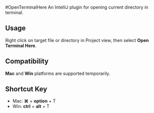 #OpenTerminalHere
An IntelliJ plugin for opening current directory in terminal.

## Usage
Right click on target file or directory in Project view, then select **Open Terminal Here**.

## Compatibility
**Mac** and **Win** platforms are supported temporarily.

## Shortcut Key
* Mac: **⌘** + **option** + T
* Win: **ctrl** + **alt** + T